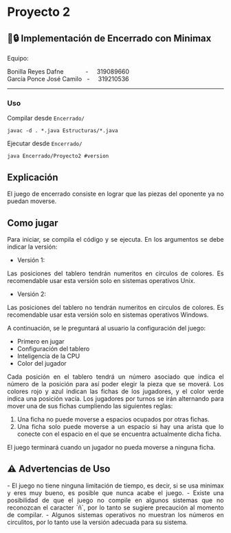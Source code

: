 # Proyecto 2

## 🔗🔒 Implementación de Encerrado con Minimax

Equipo:

Bonilla Reyes Dafne &nbsp; &nbsp; &nbsp; &nbsp; &nbsp; &nbsp; - &nbsp; &nbsp; 319089660  
García Ponce José Camilo &nbsp; - &nbsp; &nbsp; 319210536

---

### Uso

Compilar desde `Encerrado/`

```
javac -d . *.java Estructuras/*.java
```

Ejecutar desde `Encerrado/`

```
java Encerrado/Proyecto2 #version
```

## Explicación

<div align="justify">
El juego de encerrado consiste en lograr que las piezas del oponente ya no puedan moverse.
</div>

## Como jugar

<div align="justify">
Para iniciar, se compila el código y se ejecuta. En los argumentos se debe indicar la versión:

- Versión 1:

Las posiciones del tablero tendrán numeritos en circulos de colores. Es recomendable usar esta versión solo en sistemas operativos Unix.

- Versión 2:

Las posiciones del tablero no tendrán numeritos en circulos de colores. Es recomendable usar esta versión solo en sistemas operativos Windows.

A continuación, se le preguntará al usuario la configuración del juego:

- Primero en jugar
- Configuración del tablero
- Inteligencia de la CPU
- Color del jugador

Cada posición en el tablero tendrá un número asociado que indica el número de la posición para así poder elegir la pieza que se moverá.
Los colores rojo y azul indican las fichas de los jugadores, y el color verde indica una posición vacía.
Los jugadores por turnos se irán alternando para mover una de sus fichas cumpliendo las siguientes reglas:

1. Una ficha no puede moverse a espacios ocupados por otras fichas.
2. Una ficha solo puede moverse a un espacio si hay una arista que lo conecte con el espacio en el que se encuentra actualmente dicha ficha.

El juego terminará cuando un jugador no pueda moverse a ninguna ficha.

</div>

## ⚠️ Advertencias de Uso

<div align="justify">
- El juego no tiene ninguna limitación de tiempo, es decir, si se usa minimax y eres muy bueno, es posible que nunca acabe el juego.
- Existe una posibilidad de que el juego no compile en algunos sistemas que no reconozcan el caracter `ñ`, por lo tanto se sugiere precaución al momento de compilar.
- Algunos sistemas operativos no muestran los números en circulitos, por lo tanto use la versión adecuada para su sistema.
</div>
